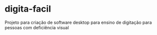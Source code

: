 # digita-facil
Projeto para criação de software desktop para ensino de digitação para pessoas com deficiência visual

